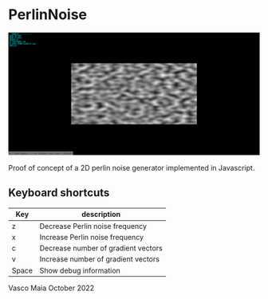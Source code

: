 # PerlinNoise

![screen](screen.png)

Proof of concept of a 2D perlin noise generator implemented in Javascript.

## Keyboard shortcuts
| Key | description |
| --- | ----------- |
| z | Decrease Perlin noise frequency |
| x | Increase Perlin noise frequency |
| c | Decrease number of gradient vectors |
| v | Increase number of gradient vectors |
| Space | Show debug information |

Vasco Maia 
October 2022